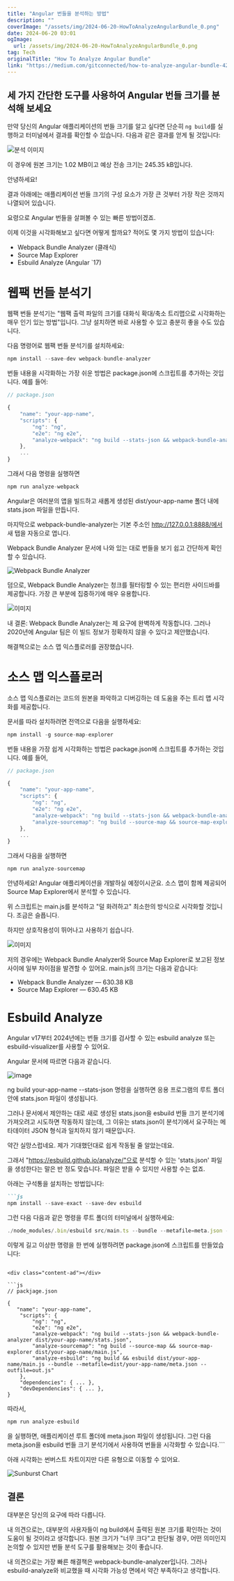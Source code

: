 ```yaml
---
title: "Angular 번들을 분석하는 방법"
description: ""
coverImage: "/assets/img/2024-06-20-HowToAnalyzeAngularBundle_0.png"
date: 2024-06-20 03:01
ogImage: 
  url: /assets/img/2024-06-20-HowToAnalyzeAngularBundle_0.png
tag: Tech
originalTitle: "How To Analyze Angular Bundle"
link: "https://medium.com/gitconnected/how-to-analyze-angular-bundle-42529aa22cc4"
---
```



## 세 가지 간단한 도구를 사용하여 Angular 번들 크기를 분석해 보세요

만약 당신의 Angular 애플리케이션의 번들 크기를 알고 싶다면 단순히 `ng build`를 실행하고 터미널에서 결과를 확인할 수 있습니다. 다음과 같은 결과를 얻게 될 것입니다:

![분석 이미지](/assets/img/2024-06-20-HowToAnalyzeAngularBundle_0.png)

이 경우에 원본 크기는 1.02 MB이고 예상 전송 크기는 245.35 kB입니다.

<div class="content-ad"></div>

안녕하세요! 

결과 아래에는 애플리케이션 번들 크기의 구성 요소가 가장 큰 것부터 가장 작은 것까지 나열되어 있습니다.

요령으로 Angular 번들을 살펴볼 수 있는 빠른 방법이겠죠.

이제 이것을 시각화해보고 싶다면 어떻게 할까요? 적어도 몇 가지 방법이 있습니다:

- Webpack Bundle Analyzer (클래식)
- Source Map Explorer
- Esbuild Analyze (Angular `17)

<div class="content-ad"></div>

# 웹팩 번들 분석기

웹팩 번들 분석기는 "웹팩 출력 파일의 크기를 대화식 확대/축소 트리맵으로 시각화하는 매우 인기 있는 방법"입니다. 그냥 설치하면 바로 사용할 수 있고 충분히 좋을 수도 있습니다.

다음 명령어로 웹팩 번들 분석기를 설치하세요:

```js
npm install --save-dev webpack-bundle-analyzer
```

<div class="content-ad"></div>

번들 내용을 시각화하는 가장 쉬운 방법은 package.json에 스크립트를 추가하는 것입니다. 예를 들어:

```js
// package.json

{
    "name": "your-app-name",
    "scripts": { 
        "ng": "ng",
        "e2e": "ng e2e",
        "analyze-webpack": "ng build --stats-json && webpack-bundle-analyzer dist/your-app-name/stats.json"
    },
    ...
}
```

그래서 다음 명령을 실행하면

```js
npm run analyze-webpack
```

<div class="content-ad"></div>

Angular은 여러분의 앱을 빌드하고 새롭게 생성된 dist/your-app-name 폴더 내에 stats.json 파일을 만듭니다.

마지막으로 webpack-bundle-analyzer는 기본 주소인 http://127.0.0.1:8888/에서 새 탭을 자동으로 엽니다.

Webpack Bundle Analyzer 문서에 나와 있는 대로 번들을 보기 쉽고 간단하게 확인할 수 있습니다.

![Webpack Bundle Analyzer](https://miro.medium.com/v2/resize:fit:1400/0*wsCwLvr_n3lt96pc.gif)

<div class="content-ad"></div>

덤으로, Webpack Bundle Analyzer는 청크를 필터링할 수 있는 편리한 사이드바를 제공합니다. 가장 큰 부분에 집중하기에 매우 유용합니다.

![이미지](/assets/img/2024-06-20-HowToAnalyzeAngularBundle_1.png)

내 결론: Webpack Bundle Analyzer는 제 요구에 완벽하게 작동합니다. 그러나 2020년에 Angular 팀은 이 빌드 정보가 정확하지 않을 수 있다고 제안했습니다.

해결책으로는 소스 맵 익스플로러를 권장했습니다.

<div class="content-ad"></div>

# 소스 맵 익스플로러

소스 맵 익스플로러는 코드의 원본을 파악하고 디버깅하는 데 도움을 주는 트리 맵 시각화를 제공합니다.

문서를 따라 설치하려면 전역으로 다음을 실행하세요:

```js
npm install -g source-map-explorer
```

<div class="content-ad"></div>

번들 내용을 가장 쉽게 시각화하는 방법은 package.json에 스크립트를 추가하는 것입니다. 예를 들어,

```js
// package.json

{
    "name": "your-app-name",
    "scripts": { 
        "ng": "ng",
        "e2e": "ng e2e",
        "analyze-webpack": "ng build --stats-json && webpack-bundle-analyzer dist/your-app-name/stats.json",
        "analyze-sourcemap": "ng build --source-map && source-map-explorer dist/your-app-name/main.js"
    },
    ...
}
```

그래서 다음을 실행하면

```js
npm run analyze-sourcemap
```

<div class="content-ad"></div>

안녕하세요! Angular 애플리케이션을 개발하실 예정이시군요. 소스 맵이 함께 제공되어 Source Map Explorer에서 분석할 수 있습니다.

위 스크립트는 main.js를 분석하고 "덜 화려하고" 최소한의 방식으로 시각화할 것입니다. 조금은 슬픕니다.

하지만 상호작용성이 뛰어나고 사용하기 쉽습니다.

![이미지](/assets/img/2024-06-20-HowToAnalyzeAngularBundle_2.png)

<div class="content-ad"></div>

저의 경우에는 Webpack Bundle Analyzer와 Source Map Explorer로 보고된 정보 사이에 일부 차이점을 발견할 수 있어요. main.js의 크기는 다음과 같습니다:

- Webpack Bundle Analyzer — 630.38 KB
- Source Map Explorer — 630.45 KB

# Esbuild Analyze

Angular v17부터 2024년에는 번들 크기를 검사할 수 있는 esbuild analyze 또는 esbuild-visualizer를 사용할 수 있어요.

<div class="content-ad"></div>

Angular 문서에 따르면 다음과 같습니다.

![image](/assets/img/2024-06-20-HowToAnalyzeAngularBundle_3.png)

ng build your-app-name --stats-json 명령을 실행하면 응용 프로그램의 루트 폴더 안에 stats.json 파일이 생성됩니다.

그러나 문서에서 제안하는 대로 새로 생성된 stats.json을 esbuild 번들 크기 분석기에 가져오려고 시도하면 작동하지 않는데, 그 이유는 stats.json이 분석기에서 요구하는 메타데이터 JSON 형식과 일치하지 않기 때문입니다.

<div class="content-ad"></div>

약간 실망스럽네요. 제가 기대했던대로 쉽게 작동될 줄 알았는데요.

그래서 "https://esbuild.github.io/analyze/"으로 분석할 수 있는 'stats.json' 파일을 생성한다는 말은 반 정도 맞습니다. 파일은 받을 수 있지만 사용할 수는 없죠.

아래는 구석통을 설치하는 방법입니다:

<div class="content-ad"></div>

```markdown
```js
npm install --save-exact --save-dev esbuild
```

그런 다음 다음과 같은 명령을 루트 폴더의 터미널에서 실행하세요:

```js
./node_modules/.bin/esbuild src/main.ts --bundle --metafile=meta.json --outfile=out.js
```

이렇게 길고 이상한 명령을 한 번에 실행하려면 package.json에 스크립트를 만들었습니다:
```

<div class="content-ad"></div>

```js
// packjage.json

{
   "name": "your-app-name",
    "scripts": { 
        "ng": "ng",
        "e2e": "ng e2e",
        "analyze-webpack": "ng build --stats-json && webpack-bundle-analyzer dist/your-app-name/stats.json",
        "analyze-sourcemap": "ng build --source-map && source-map-explorer dist/your-app-name/main.js",
        "analyze-esbuild": "ng build && esbuild dist/your-app-name/main.js --bundle --metafile=dist/your-app-name/meta.json --outfile=out.js"
    },
    "dependencies": { ... },
    "devDependencies": { ... },
}
```

따라서,

```js
npm run analyze-esbuild
```

을 실행하면, 애플리케이션 루트 폴더에 meta.json 파일이 생성됩니다. 그런 다음 meta.json을 esbuild 번들 크기 분석기에서 사용하여 번들을 시각화할 수 있습니다.```

<div class="content-ad"></div>

아래 시각화는 썬버스트 차트이지만 다른 유형으로 이동할 수 있어요.

![Sunburst Chart](/assets/img/2024-06-20-HowToAnalyzeAngularBundle_5.png)

## 결론

대부분은 당신의 요구에 따라 다릅니다.

<div class="content-ad"></div>

내 의견으로는, 대부분의 사용자들이 ng build에서 출력된 원본 크기를 확인하는 것이 도움이 될 것이라고 생각합니다. 원본 크기가 "너무 크다"고 판단될 경우, 어떤 의미인지 논의할 수 있지만 번들 분석 도구를 활용해보는 것이 좋습니다.

내 의견으로는 가장 빠른 해결책은 webpack-bundle-analyzer입니다. 그러나 esbuild-analyze와 비교했을 때 시각화 가능성 면에서 약간 부족하다고 생각합니다.